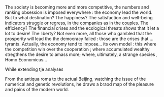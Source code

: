 The society is becoming more and more competitive, the numbers and ranking obsession is imposed everywhere : the economy lead the world. But to what destination? The happiness? The satisfaction and well-being indicators struggle or regress, in the companies as in the couples. The efficiency? The financial crises and the ecological threats shows that it let a lot to desire! The liberty? Not even more, all those who gambled that the prosperity will lead tho the democracy failed : those are the crises that ... tyrants. Actually, the economy tend to impose... its own model : this where the competition win over the cooperation ; where accumulated wealthy stregthens the desire to amass more; where, ultimately, a strange species , Homo Economicus...

While extending tje analyses 


From the antiqua roma to the actual Beijing, watching the issue of the numerical and genetic revolutions, he draws a braod map of the pleasure and pains of the modern world. 